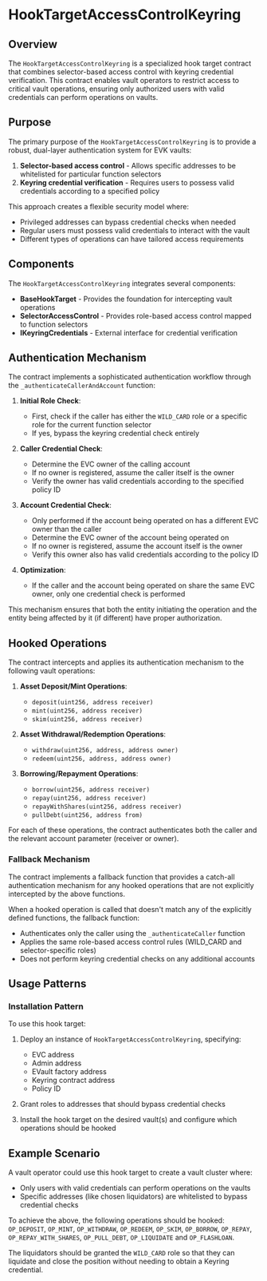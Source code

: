 # HookTargetAccessControlKeyring

## Overview

The `HookTargetAccessControlKeyring` is a specialized hook target contract that combines selector-based access control with keyring credential verification. This contract enables vault operators to restrict access to critical vault operations, ensuring only authorized users with valid credentials can perform operations on vaults.

## Purpose

The primary purpose of the `HookTargetAccessControlKeyring` is to provide a robust, dual-layer authentication system for EVK vaults:

1. **Selector-based access control** - Allows specific addresses to be whitelisted for particular function selectors
2. **Keyring credential verification** - Requires users to possess valid credentials according to a specified policy

This approach creates a flexible security model where:
- Privileged addresses can bypass credential checks when needed
- Regular users must possess valid credentials to interact with the vault
- Different types of operations can have tailored access requirements

## Components

The `HookTargetAccessControlKeyring` integrates several components:

- **BaseHookTarget** - Provides the foundation for intercepting vault operations
- **SelectorAccessControl** - Provides role-based access control mapped to function selectors
- **IKeyringCredentials** - External interface for credential verification

## Authentication Mechanism

The contract implements a sophisticated authentication workflow through the `_authenticateCallerAndAccount` function:

1. **Initial Role Check**:
   - First, check if the caller has either the `WILD_CARD` role or a specific role for the current function selector
   - If yes, bypass the keyring credential check entirely

2. **Caller Credential Check**:
   - Determine the EVC owner of the calling account
   - If no owner is registered, assume the caller itself is the owner
   - Verify the owner has valid credentials according to the specified policy ID

3. **Account Credential Check**:
   - Only performed if the account being operated on has a different EVC owner than the caller
   - Determine the EVC owner of the account being operated on
   - If no owner is registered, assume the account itself is the owner
   - Verify this owner also has valid credentials according to the policy ID

4. **Optimization**:
   - If the caller and the account being operated on share the same EVC owner, only one credential check is performed

This mechanism ensures that both the entity initiating the operation and the entity being affected by it (if different) have proper authorization.

## Hooked Operations

The contract intercepts and applies its authentication mechanism to the following vault operations:

1. **Asset Deposit/Mint Operations**:
   - `deposit(uint256, address receiver)`
   - `mint(uint256, address receiver)`
   - `skim(uint256, address receiver)`

2. **Asset Withdrawal/Redemption Operations**:
   - `withdraw(uint256, address, address owner)`
   - `redeem(uint256, address, address owner)`

3. **Borrowing/Repayment Operations**:
   - `borrow(uint256, address receiver)`
   - `repay(uint256, address receiver)`
   - `repayWithShares(uint256, address receiver)`
   - `pullDebt(uint256, address from)`

For each of these operations, the contract authenticates both the caller and the relevant account parameter (receiver or owner).

### Fallback Mechanism

The contract implements a fallback function that provides a catch-all authentication mechanism for any hooked operations that are not explicitly intercepted by the above functions.

When a hooked operation is called that doesn't match any of the explicitly defined functions, the fallback function:
- Authenticates only the caller using the `_authenticateCaller` function
- Applies the same role-based access control rules (WILD_CARD and selector-specific roles)
- Does not perform keyring credential checks on any additional accounts

## Usage Patterns

### Installation Pattern

To use this hook target:

1. Deploy an instance of `HookTargetAccessControlKeyring`, specifying:
   - EVC address
   - Admin address
   - EVault factory address
   - Keyring contract address
   - Policy ID

2. Grant roles to addresses that should bypass credential checks

3. Install the hook target on the desired vault(s) and configure which operations should be hooked

## Example Scenario

A vault operator could use this hook target to create a vault cluster where:
- Only users with valid credentials can perform operations on the vaults
- Specific addresses (like chosen liquidators) are whitelisted to bypass credential checks

To achieve the above, the following operations should be hooked: `OP_DEPOSIT`, `OP_MINT`, `OP_WITHDRAW`, `OP_REDEEM`, `OP_SKIM`, `OP_BORROW`, `OP_REPAY`, `OP_REPAY_WITH_SHARES`, `OP_PULL_DEBT`, `OP_LIQUIDATE` and `OP_FLASHLOAN`.

The liquidators should be granted the `WILD_CARD` role so that they can liquidate and close the position without needing to obtain a Keyring credential.